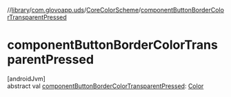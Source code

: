 //[library](../../../index.md)/[com.glovoapp.uds](../index.md)/[CoreColorScheme](index.md)/[componentButtonBorderColorTransparentPressed](component-button-border-color-transparent-pressed.md)

# componentButtonBorderColorTransparentPressed

[androidJvm]\
abstract val [componentButtonBorderColorTransparentPressed](component-button-border-color-transparent-pressed.md): [Color](https://developer.android.com/reference/kotlin/androidx/compose/ui/graphics/Color.html)
